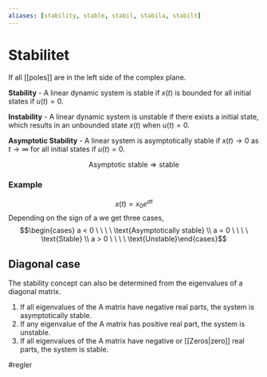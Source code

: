 ```yaml
---
aliases: [stability, stable, stabil, stabila, stabilt]
---
```

# Stabilitet
If all [[poles]] are in the left side of the complex plane.

**Stability** - A linear dynamic system is stable if $x(t)$ is bounded for all initial states if 
$u(t) = 0$.

**Instability** - A linear dynamic system is unstable if there exists a initial state, which results in an unbounded state $x(t)$ when $u(t) = 0$.

**Asymptotic Stability** - A linear system is asymptotically stable if $x(t) \rightarrow 0$ as $t \rightarrow \infty$ for all initial states if $u(t) = 0$.

$$\text{Asymptotic stable} \Rightarrow \text{stable}$$

### Example
$$x(t) = x_{0}e^{at}$$
Depending on the sign of a we get three cases, $$\begin{cases} a < 0 \ \ \ \  \text{Asymptotically stable} \\ a = 0 \ \ \ \ \text{Stable} \\ a > 0 \ \ \ \ \text{Unstable}\end{cases}$$
## Diagonal case
The stability concept can also be determined from the eigenvalues of a diagonal matrix. 

1. If all eigenvalues of the A matrix have negative real parts, the system is asymptotically stable.
2. If any eigenvalue of the A matrix has positive real part, the system is unstable.
3. If all eigenvalues of the A matrix have negative or [[Zeros|zero]] real parts, the system is stable.


#regler